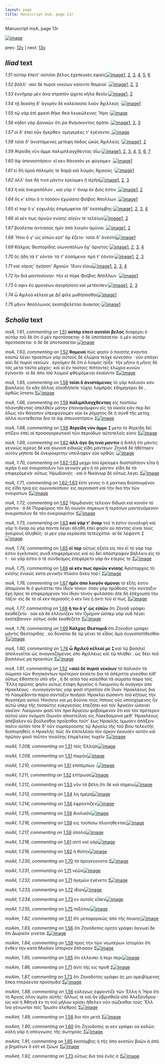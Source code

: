 ```yaml
---
layout: page
title: Manuscript msA, page 13r
---
```


Manuscript msA, page 13r

[![image](http://www.homermultitext.org/iipsrv?OBJ=IIP,1.0&FIF=/project/homer/pyramidal/deepzoom/hmt/vaimg/2017a/VA013RN_0014.tif&WID=100&CVT=JPEG)](http://www.homermultitext.org/ict2/?urn=urn:cite2:hmt:vaimg.2017a:VA013RN_0014)

prev:  [12v](../12v/) | next:  [13v](../13v/)

## *Iliad* text

*1.51* <a id="1.51"/> αὐτὰρ ἔπειτ' αὐτοῖσι βέλος ἐχεπευκὲς ἐφιεὶς[![image](http://www.homermultitext.org/iipsrv?OBJ=IIP,1.0&FIF=/project/homer/pyramidal/deepzoom/hmt/vaimg/2017a/VA013RN_0014.tif&RGN=0.186,0.2329,0.328,0.0278&WID=1000&CVT=JPEG)](http://www.homermultitext.org/ict2/?urn=urn:cite2:hmt:vaimg.2017a:VA013RN_0014@0.186,0.2329,0.328,0.0278)[1](#msAim_1.82), [2](#msA_1.61), [3](#msA_1.62), [4](#msAil_1.209), [5](#msAil_1.208), [6](#msAil_1.210)

*1.52* <a id="1.52"/> βάλλ'· αἰεὶ δὲ πυραὶ νεκύων καίοντο θαμειαί .[![image](http://www.homermultitext.org/iipsrv?OBJ=IIP,1.0&FIF=/project/homer/pyramidal/deepzoom/hmt/vaimg/2017a/VA013RN_0014.tif&RGN=0.184,0.2502,0.334,0.0323&WID=1000&CVT=JPEG)](http://www.homermultitext.org/ict2/?urn=urn:cite2:hmt:vaimg.2017a:VA013RN_0014@0.184,0.2502,0.334,0.0323)[1](#msAil_1.211), [2](#msA_1.63), [3](#msA_1.81)

*1.53* <a id="1.53"/> ἐννῆμαρ μὲν ἀνα στρατὸν ᾤχετο κῆλα θεοῖο·[![image](http://www.homermultitext.org/iipsrv?OBJ=IIP,1.0&FIF=/project/homer/pyramidal/deepzoom/hmt/vaimg/2017a/VA013RN_0014.tif&RGN=0.184,0.269,0.334,0.0323&WID=1000&CVT=JPEG)](http://www.homermultitext.org/ict2/?urn=urn:cite2:hmt:vaimg.2017a:VA013RN_0014@0.184,0.269,0.334,0.0323)[1](#msA_1.64), [2](#msAil_1.212)

*1.54* <a id="1.54"/> τῇ δεκάτῃ δ' ἀγορὴν δὲ καλέσσατο λαὸν Ἀχιλλεύς ·[![image](http://www.homermultitext.org/iipsrv?OBJ=IIP,1.0&FIF=/project/homer/pyramidal/deepzoom/hmt/vaimg/2017a/VA013RN_0014.tif&RGN=0.18,0.287,0.379,0.0323&WID=1000&CVT=JPEG)](http://www.homermultitext.org/ict2/?urn=urn:cite2:hmt:vaimg.2017a:VA013RN_0014@0.18,0.287,0.379,0.0323)[1](#msAil_1.213)

*1.55* <a id="1.55"/> τῷ γὰρ ἐπὶ φρεσὶ θῆκε θεὰ λευκώλενος Ἥρη ·[![image](http://www.homermultitext.org/iipsrv?OBJ=IIP,1.0&FIF=/project/homer/pyramidal/deepzoom/hmt/vaimg/2017a/VA013RN_0014.tif&RGN=0.178,0.3058,0.352,0.0301&WID=1000&CVT=JPEG)](http://www.homermultitext.org/ict2/?urn=urn:cite2:hmt:vaimg.2017a:VA013RN_0014@0.178,0.3058,0.352,0.0301)

*1.56* <a id="1.56"/> κήδετ γὰρ Δαναῶν ὅτι ῥα θνήισκοντας ὁρᾶτο .[![image](http://www.homermultitext.org/iipsrv?OBJ=IIP,1.0&FIF=/project/homer/pyramidal/deepzoom/hmt/vaimg/2017a/VA013RN_0014.tif&RGN=0.181,0.3238,0.352,0.0301&WID=1000&CVT=JPEG)](http://www.homermultitext.org/ict2/?urn=urn:cite2:hmt:vaimg.2017a:VA013RN_0014@0.181,0.3238,0.352,0.0301)[1](#msAint_1.88), [2](#msAim_1.83), [3](#msAil_1.214)

*1.57* <a id="1.57"/> οἱ δ' ἐπεὶ οὖν ἤγερθεν· ὁμηγερέες τ' ἐγένοντο ,[![image](http://www.homermultitext.org/iipsrv?OBJ=IIP,1.0&FIF=/project/homer/pyramidal/deepzoom/hmt/vaimg/2017a/VA013RN_0014.tif&RGN=0.18,0.3456,0.334,0.0301&WID=1000&CVT=JPEG)](http://www.homermultitext.org/ict2/?urn=urn:cite2:hmt:vaimg.2017a:VA013RN_0014@0.18,0.3456,0.334,0.0301)

*1.58* <a id="1.58"/> τοῖσι δ' ἀνιστάμενος μετέφη πόδας ὠκὺς Ἀχιλλεύς ·[![image](http://www.homermultitext.org/iipsrv?OBJ=IIP,1.0&FIF=/project/homer/pyramidal/deepzoom/hmt/vaimg/2017a/VA013RN_0014.tif&RGN=0.177,0.3651,0.386,0.0323&WID=1000&CVT=JPEG)](http://www.homermultitext.org/ict2/?urn=urn:cite2:hmt:vaimg.2017a:VA013RN_0014@0.177,0.3651,0.386,0.0323)[1](#msAint_1.89), [2](#msA_1.65)

*1.59* <a id="1.59"/> Ἀτρείδη νῦν ἄμμε 					παλιμπλαγχθέντας ὀΐω·[![image](http://www.homermultitext.org/iipsrv?OBJ=IIP,1.0&FIF=/project/homer/pyramidal/deepzoom/hmt/vaimg/2017a/VA013RN_0014.tif&RGN=0.18,0.3824,0.348,0.0316&WID=1000&CVT=JPEG)](http://www.homermultitext.org/ict2/?urn=urn:cite2:hmt:vaimg.2017a:VA013RN_0014@0.18,0.3824,0.348,0.0316)[1](#msA_1.68), [2](#msA_1.67), [3](#msAil_1.216), [4](#msA_1.66), [5](#msAil_1.215), [6](#msAil_1.217), [7](#msAim_1.84)

*1.60* <a id="1.60"/> ἂψ ἀπονοστήσειν· εἴ κεν θάνατόν γε φύγοιμεν .[![image](http://www.homermultitext.org/iipsrv?OBJ=IIP,1.0&FIF=/project/homer/pyramidal/deepzoom/hmt/vaimg/2017a/VA013RN_0014.tif&RGN=0.179,0.4012,0.362,0.0323&WID=1000&CVT=JPEG)](http://www.homermultitext.org/ict2/?urn=urn:cite2:hmt:vaimg.2017a:VA013RN_0014@0.179,0.4012,0.362,0.0323)[1](#msAint_1.90)

*1.61* <a id="1.61"/> εἰ δὴ ὁμοῦ πόλεμός τε δαμᾷ καὶ λοιμὸς Ἀχαιούς ·[![image](http://www.homermultitext.org/iipsrv?OBJ=IIP,1.0&FIF=/project/homer/pyramidal/deepzoom/hmt/vaimg/2017a/VA013RN_0014.tif&RGN=0.177,0.4207,0.362,0.0323&WID=1000&CVT=JPEG)](http://www.homermultitext.org/ict2/?urn=urn:cite2:hmt:vaimg.2017a:VA013RN_0014@0.177,0.4207,0.362,0.0323)[1](#msAil_1.218)

*1.62* <a id="1.62"/> ἀλλ' ἄγε δή τινα μάντιν ἐρείομεν ἢ ἱ̈ερῆα[![image](http://www.homermultitext.org/iipsrv?OBJ=IIP,1.0&FIF=/project/homer/pyramidal/deepzoom/hmt/vaimg/2017a/VA013RN_0014.tif&RGN=0.179,0.4388,0.344,0.0323&WID=1000&CVT=JPEG)](http://www.homermultitext.org/ict2/?urn=urn:cite2:hmt:vaimg.2017a:VA013RN_0014@0.179,0.4388,0.344,0.0323)[1](#msAil_1.219), [2](#msA_1.69), [3](#msA_1.72)

*1.63* <a id="1.63"/> ἢ καὶ ὀνειροπόλον , καὶ γάρ τ' ὄναρ ἐκ Διός ἐστιν ,[![image](http://www.homermultitext.org/iipsrv?OBJ=IIP,1.0&FIF=/project/homer/pyramidal/deepzoom/hmt/vaimg/2017a/VA013RN_0014.tif&RGN=0.181,0.4591,0.352,0.0323&WID=1000&CVT=JPEG)](http://www.homermultitext.org/ict2/?urn=urn:cite2:hmt:vaimg.2017a:VA013RN_0014@0.181,0.4591,0.352,0.0323)[1](#msAil_1.220), [2](#msA_1.73)

*1.64* <a id="1.64"/> ὅς κ' εἴποι ὅ τι τόσσον ἐχώσατο Φοῖβος Ἀπολλων .[![image](http://www.homermultitext.org/iipsrv?OBJ=IIP,1.0&FIF=/project/homer/pyramidal/deepzoom/hmt/vaimg/2017a/VA013RN_0014.tif&RGN=0.18,0.4793,0.359,0.0308&WID=1000&CVT=JPEG)](http://www.homermultitext.org/ict2/?urn=urn:cite2:hmt:vaimg.2017a:VA013RN_0014@0.18,0.4793,0.359,0.0308)[1](#msAil_1.221)

*1.65* <a id="1.65"/> εἴ ταρ ὅ γ' εὐχωλῆς ἐπιμέμφεται ἢδ' ἑκατόμβης·[![image](http://www.homermultitext.org/iipsrv?OBJ=IIP,1.0&FIF=/project/homer/pyramidal/deepzoom/hmt/vaimg/2017a/VA013RN_0014.tif&RGN=0.179,0.4989,0.383,0.0308&WID=1000&CVT=JPEG)](http://www.homermultitext.org/ict2/?urn=urn:cite2:hmt:vaimg.2017a:VA013RN_0014@0.179,0.4989,0.383,0.0308)[1](#msA_1.74), [2](#msAint_1.91), [3](#msAim_1.85), [4](#msAil_1.222)

*1.66* <a id="1.66"/> αἴ κέν πως ἀρνῶν κνίσης αἰγῶν τε τελείων[![image](http://www.homermultitext.org/iipsrv?OBJ=IIP,1.0&FIF=/project/homer/pyramidal/deepzoom/hmt/vaimg/2017a/VA013RN_0014.tif&RGN=0.178,0.5184,0.356,0.0308&WID=1000&CVT=JPEG)](http://www.homermultitext.org/ict2/?urn=urn:cite2:hmt:vaimg.2017a:VA013RN_0014@0.178,0.5184,0.356,0.0308)[1](#msAil_1.223), [2](#msA_1.75)

*1.67* <a id="1.67"/> βούλεται ἀντιάσας ἡμῖν ἀπὸ λοιγὸν ἀμῦναι .[![image](http://www.homermultitext.org/iipsrv?OBJ=IIP,1.0&FIF=/project/homer/pyramidal/deepzoom/hmt/vaimg/2017a/VA013RN_0014.tif&RGN=0.178,0.5372,0.343,0.0308&WID=1000&CVT=JPEG)](http://www.homermultitext.org/ict2/?urn=urn:cite2:hmt:vaimg.2017a:VA013RN_0014@0.178,0.5372,0.343,0.0308)[1](#msAil_1.224), [2](#msA_1.76)

*1.68* <a id="1.68"/> Ἤτοι ὅ γ' ὡς εἰπὼν κατ' ἄρ ἕζετο· τοῖσι δ' ἀνέστη[![image](http://www.homermultitext.org/iipsrv?OBJ=IIP,1.0&FIF=/project/homer/pyramidal/deepzoom/hmt/vaimg/2017a/VA013RN_0014.tif&RGN=0.174,0.5545,0.349,0.0308&WID=1000&CVT=JPEG)](http://www.homermultitext.org/ict2/?urn=urn:cite2:hmt:vaimg.2017a:VA013RN_0014@0.174,0.5545,0.349,0.0308)[1](#msA_1.77)

*1.69* <a id="1.69"/> Κάλχας Θεστορίδης 					οἰωνοπόλων ὄχ' ἄριστος·[![image](http://www.homermultitext.org/iipsrv?OBJ=IIP,1.0&FIF=/project/homer/pyramidal/deepzoom/hmt/vaimg/2017a/VA013RN_0014.tif&RGN=0.174,0.571,0.349,0.0308&WID=1000&CVT=JPEG)](http://www.homermultitext.org/ict2/?urn=urn:cite2:hmt:vaimg.2017a:VA013RN_0014@0.174,0.571,0.349,0.0308)[1](#msAil_1.227), [2](#msAil_1.225), [3](#msAil_1.226), [4](#msA_1.78)

*1.70* <a id="1.70"/> ὃς ᾔδη τά τ' εόντα· τά τ' ἐσσόμενα· πρό τ' ἐόντα·[![image](http://www.homermultitext.org/iipsrv?OBJ=IIP,1.0&FIF=/project/homer/pyramidal/deepzoom/hmt/vaimg/2017a/VA013RN_0014.tif&RGN=0.175,0.5928,0.38,0.0308&WID=1000&CVT=JPEG)](http://www.homermultitext.org/ict2/?urn=urn:cite2:hmt:vaimg.2017a:VA013RN_0014@0.175,0.5928,0.38,0.0308)[1](#msAil_1.230), [2](#msAil_1.229), [3](#msAil_1.228)

*1.71* <a id="1.71"/> καὶ νήεσς' ἡγήσατ' Ἀχαιῶν 					 Ἴ̈λιον εἴσω[![image](http://www.homermultitext.org/iipsrv?OBJ=IIP,1.0&FIF=/project/homer/pyramidal/deepzoom/hmt/vaimg/2017a/VA013RN_0014.tif&RGN=0.175,0.6108,0.309,0.0308&WID=1000&CVT=JPEG)](http://www.homermultitext.org/ict2/?urn=urn:cite2:hmt:vaimg.2017a:VA013RN_0014@0.175,0.6108,0.309,0.0308)[1](#msAim_1.86), [2](#msA_1.79), [3](#msAil_1.231), [4](#msAil_1.232)

*1.72* <a id="1.72"/> ἣν διὰ μαντοσύνην· τήν οἱ πόρε Φοῖβος Ἀπόλλων ·[![image](http://www.homermultitext.org/iipsrv?OBJ=IIP,1.0&FIF=/project/homer/pyramidal/deepzoom/hmt/vaimg/2017a/VA013RN_0014.tif&RGN=0.174,0.6289,0.381,0.0323&WID=1000&CVT=JPEG)](http://www.homermultitext.org/ict2/?urn=urn:cite2:hmt:vaimg.2017a:VA013RN_0014@0.174,0.6289,0.381,0.0323)[1](#msAil_1.233)

*1.73* <a id="1.73"/> ὅ σφιν ἔϋ φρονέων ἀγορήσατο καὶ μετέειπεν·[![image](http://www.homermultitext.org/iipsrv?OBJ=IIP,1.0&FIF=/project/homer/pyramidal/deepzoom/hmt/vaimg/2017a/VA013RN_0014.tif&RGN=0.173,0.6506,0.367,0.0323&WID=1000&CVT=JPEG)](http://www.homermultitext.org/ict2/?urn=urn:cite2:hmt:vaimg.2017a:VA013RN_0014@0.173,0.6506,0.367,0.0323)[1](#msAil_1.234), [2](#msAim_1.87), [3](#msAint_1.92)

*1.74* <a id="1.74"/> ὦ Ἀχιλεῦ κέλεαί με 						 Διῒ φίλε μυθήσασθαι[![image](http://www.homermultitext.org/iipsrv?OBJ=IIP,1.0&FIF=/project/homer/pyramidal/deepzoom/hmt/vaimg/2017a/VA013RN_0014.tif&RGN=0.171,0.6672,0.346,0.0338&WID=1000&CVT=JPEG)](http://www.homermultitext.org/ict2/?urn=urn:cite2:hmt:vaimg.2017a:VA013RN_0014@0.171,0.6672,0.346,0.0338)[1](#msA_1.80)

*1.75* <a id="1.75"/> μῆνιν Ἀπόλλωνος 					ἑκατηβελέταο ἄνακτος·[![image](http://www.homermultitext.org/iipsrv?OBJ=IIP,1.0&FIF=/project/homer/pyramidal/deepzoom/hmt/vaimg/2017a/VA013RN_0014.tif&RGN=0.167,0.689,0.361,0.0301&WID=1000&CVT=JPEG)](http://www.homermultitext.org/ict2/?urn=urn:cite2:hmt:vaimg.2017a:VA013RN_0014@0.167,0.689,0.361,0.0301)[1](#msAil_1.235)

## *Scholia* text

*msA, 1.61, commenting on* [1.51](#1.51)  <a id="msA_1.61"/> **αὐτὰρ ἐπειτ αυτοῖσι βελος** διαφέρει ὁ αὐτὰρ τοῦ δὲ ὅτι ὁ μὲν προτάσσεται· ὁ δὲ ὑποτάσσεται· ὁ μὲν αὐτὰρ προτάσσεται· ὁ δὲ δὲ ὑποτασσεται·[![image](http://www.homermultitext.org/iipsrv?OBJ=IIP,1.0&FIF=/project/homer/pyramidal/deepzoom/hmt/vaimg/2017a/VA013RN_0014.tif&RGN=0.16838615,0.12475795,0.51289609,0.01742739&WID=1000&CVT=JPEG)](http://www.homermultitext.org/ict2/?urn=urn:cite2:hmt:vaimg.2017a:VA013RN_0014@0.16838615,0.12475795,0.51289609,0.01742739)

*msA, 1.63, commenting on* [1.52](#1.52)  <a id="msA_1.63"/> **θαμειαί** πῶς φησίν ὁ ποιητὴς ἐναντία ἑαυτῶ λέγει προεἰπὼν γὰρ αὐτοὺς δὲ ἑλώρια τεῦχε κύνεσσιν · νῦν επάγει αἰεὶ δὲ πυραὶ νεκύων . ἐροῦμεν δὲ ὅτι ὁ λοιμὸς ηῦξε· τὴν μῆνιν ἡ μῆνις δὲ τὰς μετα ταῦτα μάχας· καὶ οἱ ἐν ταύταις πίπτοντες ἑλώρια κυνῶν ἐγίνοντο· οἱ δὲ ἀπο τοῦ λοιμοῦ φθειρόμενοι ἐκαίοντο ⁑[![image](http://www.homermultitext.org/iipsrv?OBJ=IIP,1.0&FIF=/project/homer/pyramidal/deepzoom/hmt/vaimg/2017a/VA013RN_0014.tif&RGN=0.16838615,0.14080221,0.60574797,0.03430152&WID=1000&CVT=JPEG)](http://www.homermultitext.org/ict2/?urn=urn:cite2:hmt:vaimg.2017a:VA013RN_0014@0.16838615,0.14080221,0.60574797,0.03430152)

*msA, 1.65, commenting on* [1.58](#1.58)  <a id="msA_1.65"/> **τοῖσι δ ἀνιστάμενος** τὸ γὰρ παλαιὸν κὰν βασιλεὺς ἢν κἂν ἄλλης οἵασδήποτε τύχης λαμπρᾶς ἐδημηγόρει δὲ , ὀρθῶς ἵστατο ⁑[![image](http://www.homermultitext.org/iipsrv?OBJ=IIP,1.0&FIF=/project/homer/pyramidal/deepzoom/hmt/vaimg/2017a/VA013RN_0014.tif&RGN=0.16912307,0.17538036,0.60574797,0.02157676&WID=1000&CVT=JPEG)](http://www.homermultitext.org/ict2/?urn=urn:cite2:hmt:vaimg.2017a:VA013RN_0014@0.16912307,0.17538036,0.60574797,0.02157676)

*msA, 1.66, commenting on* [1.59](#1.59)  <a id="msA_1.66"/> **παλιμπλαγχθεντας** εἰς τοὐπίσω πλανηθέντας ἀπελθεῖν μάτην ἐπανακάμψειν εἰς τὰ οἰκεῖα εάν περ δεῖ ὅλως τὸν θάνατον ὑπεκφύγοιμεν οὐκ ἐκ ῥήματος δὲ ἡ σύνθ τῆς μετοχ ἀλλα συντεθειται δια τὸ ὰψ ἀπονοστήσειν ⁑[![image](http://www.homermultitext.org/iipsrv?OBJ=IIP,1.0&FIF=/project/homer/pyramidal/deepzoom/hmt/vaimg/2017a/VA013RN_0014.tif&RGN=0.16912307,0.18506224,0.61016949,0.02406639&WID=1000&CVT=JPEG)](http://www.homermultitext.org/ict2/?urn=urn:cite2:hmt:vaimg.2017a:VA013RN_0014@0.16912307,0.18506224,0.61016949,0.02406639)

*msA, 1.68, commenting on* [1.59](#1.59)  <a id="msA_1.68"/> **Ἀτρείδη νὺν ἄμμε ⁑** μετα τὸ Ἀτρείδη δεῖ στίζειν ἐπεὶ αἱ προσαγορευτικαὶ τῶν περιόδων αὐτοτελεῖς εἰσιν ⁑[![image](http://www.homermultitext.org/iipsrv?OBJ=IIP,1.0&FIF=/project/homer/pyramidal/deepzoom/hmt/vaimg/2017a/VA013RN_0014.tif&RGN=0.56963891,0.38284924,0.21665438,0.03430152&WID=1000&CVT=JPEG)](http://www.homermultitext.org/ict2/?urn=urn:cite2:hmt:vaimg.2017a:VA013RN_0014@0.56963891,0.38284924,0.21665438,0.03430152)

*msA, 1.69, commenting on* [1.62](#1.62)  <a id="msA_1.69"/> **ἀλλ άγε δη τινα μαντιν** ἡ διπλῆ ὅτι μάντις γενικῶς ἱερεὺς δὲ καὶ οἱωνοπ εἰδικῶς εἴδη μάντεων· Ζηνοδ δὲ ἡθέτηκεν αὐτὸν μήποτε δὲ ὀνειροκριτην ὑπείληφεν οὐκ ορθῶς .[![image](http://www.homermultitext.org/iipsrv?OBJ=IIP,1.0&FIF=/project/homer/pyramidal/deepzoom/hmt/vaimg/2017a/VA013RN_0014.tif&RGN=0.56963891,0.40719225,0.21665438,0.04564315&WID=1000&CVT=JPEG)](http://www.homermultitext.org/ict2/?urn=urn:cite2:hmt:vaimg.2017a:VA013RN_0014@0.56963891,0.40719225,0.21665438,0.04564315)

*msA, 1.70, commenting on* [1.62-1.63](#1.62-1.63)  <a id="msA_1.70"/> μεχρι τοῦ ἐρείομεν διασταλτεον εἶτα ἢ ἱερῆα ἢ καὶ ὀνειροπολον ἵνα γενικὸν μὲν ἢ τὸ μάντιν· εἴδη δὲ τὰ επιφερόμενα· οὕτως Ἡρωδιανός · καὶ ὁ Νικάνωρ δὲ οὕτως λέγει ⁑[![image](http://www.homermultitext.org/iipsrv?OBJ=IIP,1.0&FIF=/project/homer/pyramidal/deepzoom/hmt/vaimg/2017a/VA013RN_0014.tif&RGN=0.56963891,0.44398340,0.21665438,0.04536653&WID=1000&CVT=JPEG)](http://www.homermultitext.org/ict2/?urn=urn:cite2:hmt:vaimg.2017a:VA013RN_0014@0.56963891,0.44398340,0.21665438,0.04536653)

*msA, 1.71, commenting on* [1.62-1.63](#1.62-1.63)  <a id="msA_1.71"/> ἔστι γενος τι ἡ μαντικη διαιπουμένον εἰς εἴδη τρία εἰς οιωνοσκοπιαν· εις αεροσκοπ καὶ τὴν δια τὴν τῶν ονειρατων ⁑[![image](http://www.homermultitext.org/iipsrv?OBJ=IIP,1.0&FIF=/project/homer/pyramidal/deepzoom/hmt/vaimg/2017a/VA013RN_0014.tif&RGN=0.56963891,0.48520055,0.21665438,0.02738589&WID=1000&CVT=JPEG)](http://www.homermultitext.org/ict2/?urn=urn:cite2:hmt:vaimg.2017a:VA013RN_0014@0.56963891,0.48520055,0.21665438,0.02738589)

*msA, 1.72, commenting on* [1.62](#1.62)  <a id="msA_1.72"/> Ἡρῳδιανὸς τελειαν δίδωσι καὶ κοινὸν τὸ μαντιν · ὁ δὲ Πορφύριος τὸν δὴ οιωνὸν σημειων ἠ τεράτων μαντευόμενον· ὀνειροπολον δὲ τὸν ὀνειροκριτην ⁑[![image](http://www.homermultitext.org/iipsrv?OBJ=IIP,1.0&FIF=/project/homer/pyramidal/deepzoom/hmt/vaimg/2017a/VA013RN_0014.tif&RGN=0.56963891,0.50677732,0.21665438,0.04177040&WID=1000&CVT=JPEG)](http://www.homermultitext.org/ict2/?urn=urn:cite2:hmt:vaimg.2017a:VA013RN_0014@0.56963891,0.50677732,0.21665438,0.04177040)

*msA, 1.73, commenting on* [1.63](#1.63)  <a id="msA_1.73"/> **καὶ γάρ τ' ὄναρ** τοῦ τι ἐστιν συναλιφὴ καὶ γὰρ τι ὄναρ οὐ γὰρ παντα λέγει ἀληθῆ ἐπεὶ φησὶν οὐ πάντας εἰναι τοὺς ὀνείρους ἀληθεῖς· οἱ μεν γὰρ κεράεσσι τετεύχαται· αἱ δὲ λέφαντι ⁑[![image](http://www.homermultitext.org/iipsrv?OBJ=IIP,1.0&FIF=/project/homer/pyramidal/deepzoom/hmt/vaimg/2017a/VA013RN_0014.tif&RGN=0.55969049,0.53499308,0.22660280,0.05781466&WID=1000&CVT=JPEG)](http://www.homermultitext.org/ict2/?urn=urn:cite2:hmt:vaimg.2017a:VA013RN_0014@0.55969049,0.53499308,0.22660280,0.05781466)

*msA, 1.74, commenting on* [1.65](#1.65)  <a id="msA_1.74"/> **εἴ ταρ** οὕτως ὀξεῖα εἰς τὸν εἶ τὸ γὰρ ταρ ἐστιν ἐγκλιτικὸς συνδ επιφερόμενος καὶ οὐ δεῖ ἀπόστροφον βάλλειν εἰς τὸ τ · οὐ γάρ ἐστιν ὁ τὲ σύνδεσμος ἐπεφέρετο γὰρ ἂν ἐτερος τε ⁑[![image](http://www.homermultitext.org/iipsrv?OBJ=IIP,1.0&FIF=/project/homer/pyramidal/deepzoom/hmt/vaimg/2017a/VA013RN_0014.tif&RGN=0.55969049,0.57814661,0.21112749,0.05034578&WID=1000&CVT=JPEG)](http://www.homermultitext.org/ict2/?urn=urn:cite2:hmt:vaimg.2017a:VA013RN_0014@0.55969049,0.57814661,0.21112749,0.05034578)

*msA, 1.75, commenting on* [1.66](#1.66)  <a id="msA_1.75"/> **αἱ κέν πως ἀρνῶν κνίσης** Ἀρίσταρχος τὸ κνίσης ἑνικῶς κατα γενικὴν πτῶσιν ἄνευ τοῦ ϊ ⁑[![image](http://www.homermultitext.org/iipsrv?OBJ=IIP,1.0&FIF=/project/homer/pyramidal/deepzoom/hmt/vaimg/2017a/VA013RN_0014.tif&RGN=0.55969049,0.61493776,0.21112749,0.03762102&WID=1000&CVT=JPEG)](http://www.homermultitext.org/ict2/?urn=urn:cite2:hmt:vaimg.2017a:VA013RN_0014@0.55969049,0.61493776,0.21112749,0.03762102)

*msA, 1.76, commenting on* [1.67](#1.67)  <a id="msA_1.76"/> **ἡμῖν ἀπο λοιγὸν ἀμύναι** τὸ ἑξῆς ἐστιν ἀπαμῦναι δι ὃ φυλάττει τὸν ἴδιον τόνον· ὄταν γὰρ πρόθεσις τὴν σύνταξιν ἔχη προς τὸ επιφερόμενον τὸν ἴδιον τόνον φυλάσσει άτε δὴ ἐπέχουσα τὴν τάξιν· εἰς δε τὸ αἴ κεν περισσὸς ὁ κεν ἵνα ᾖ ἀντι τοῦ εἴ πως ⁑[![image](http://www.homermultitext.org/iipsrv?OBJ=IIP,1.0&FIF=/project/homer/pyramidal/deepzoom/hmt/vaimg/2017a/VA013RN_0014.tif&RGN=0.55969049,0.63955740,0.21112749,0.07026279&WID=1000&CVT=JPEG)](http://www.homermultitext.org/ict2/?urn=urn:cite2:hmt:vaimg.2017a:VA013RN_0014@0.55969049,0.63955740,0.21112749,0.07026279)

*msA, 1.77, commenting on* [1.68](#1.68)  <a id="msA_1.77"/> **ἤ τοι ὅ γ' ὡς εἰπῶν** ὅτι Ζηνοδ γράφει ἐκαθέζετο · οὐκ εᾶ δὲ ἑλληνίζειν τὸν Όμηρον ὥσπερ γὰρ ουδ λέγει ἐκατεβαινεν· οὕτως οὐδε ἐκαθέζετο ⁑[![image](http://www.homermultitext.org/iipsrv?OBJ=IIP,1.0&FIF=/project/homer/pyramidal/deepzoom/hmt/vaimg/2017a/VA013RN_0014.tif&RGN=0.55969049,0.70760719,0.21112749,0.03540802&WID=1000&CVT=JPEG)](http://www.homermultitext.org/ict2/?urn=urn:cite2:hmt:vaimg.2017a:VA013RN_0014@0.55969049,0.70760719,0.21112749,0.03540802)

*msA, 1.78, commenting on* [1.69](#1.69)  <a id="msA_1.78"/> **Κάλχας Θεστοριδ** ὅτι Ζηνοδοτ γράφει μάντις Θεστορίδης . οὐ δύναται δὲ τῷ γένει τὸ εἶδος ἅμα συγκατατίθεσθαι ⁑[![image](http://www.homermultitext.org/iipsrv?OBJ=IIP,1.0&FIF=/project/homer/pyramidal/deepzoom/hmt/vaimg/2017a/VA013RN_0014.tif&RGN=0.17722918,0.72392808,0.46352248,0.02655602&WID=1000&CVT=JPEG)](http://www.homermultitext.org/ict2/?urn=urn:cite2:hmt:vaimg.2017a:VA013RN_0014@0.17722918,0.72392808,0.46352248,0.02655602)

*msA, 1.80, commenting on* [1.74](#1.74)  <a id="msA_1.80"/> **ὦ Ἀχιλεῦ κέλεαί με ⁑** καὶ τῷ βασιλεῖ ἀπολογεῖται ὡς ἀναγκαζόμενος ὑπο Ἀχιλλέως καὶ τῷ πλήθει . ὡς δέει τοῦ βασιλέως μη προειπών ⁑[![image](http://www.homermultitext.org/iipsrv?OBJ=IIP,1.0&FIF=/project/homer/pyramidal/deepzoom/hmt/vaimg/2017a/VA013RN_0014.tif&RGN=0.17243920,0.75048409,0.58806190,0.02821577&WID=1000&CVT=JPEG)](http://www.homermultitext.org/ict2/?urn=urn:cite2:hmt:vaimg.2017a:VA013RN_0014@0.17243920,0.75048409,0.58806190,0.02821577)

*msA, 1.81, commenting on* [1.52](#1.52)  <a id="msA_1.81"/> **+αἰεὶ δὲ πυραὶ νεκύων** τὸ παλαιὸν τὰ σώματα τῶν θνησκόντων πρότερον ἐκαίετο δια τὸ ἀπέριττα γίνεσθαι εἰθ' οὕτως ἐθάπτετο ὑπὸ γῆν , ἡ δὲ αἰτία τοῦ καίεσθαι τὰ σώματα παρα τοῖς Ἕλλη πρῶτος φησὶν ουτως ἐτάφη Ἀργεῖος ὁ Λικυμνίου δι ανάγκην ὑπο Ηρακλέους · συναγαγόντος γὰρ φασὶ στρατίαν ἐπι Ϊλιον Ἡρακλέους δια τὸ Λαομέδοντα παρα σύνταξιν ποιῆασι Ἡρακλει σώσαντι τοῦ κήτους τὴν θυγατέρα αὐτοῦ Ἡσιόνην καὶ μη δοῦναι τοὺς ἵππους οὕς ὑποσχόμενος ἦν αὐτῶ ὑπερ τῆς τοσαύτης εὐεργεσίας ἐπεζήτει καὶ τὸν Ἀργεῖον ὡσανεὶ οἰκεῖον· Λικύμνιον φασὶ τὸν πρα Ἀργείου φοβούμενον ὅτι καὶ τὸν πρότερον αὐτοῦ υἱον ὀνόματι Οιωνὸν αποστείλας εἰς Λακεδαίμονα μεθ' Ἡρακλέους ἀπέβαλεν οὐ βούλεσθαι προΐεσθαι τοῦτ' ἕως Ηρακλῆς όμωσεν ἀπάξειν παλιν αὐτόν τότε δ' οὖν συμπερούσης τῷ Ἀργείω τῆς τοῦ βίου τελευτῆς διαπορηθεὶς ὁ Ηρακλῆς πῶς ἄν ἐπιτελέσοι τὸν όρκον έκαυσεν αὐτὸν καὶ πρῶτον φασὶ τοῦτον τοιαὔτης ἐπιμελείας τυχεῖν ⁑[![image](http://www.homermultitext.org/iipsrv?OBJ=IIP,1.0&FIF=/project/homer/pyramidal/deepzoom/hmt/vaimg/2017a/VA013RN_0014.tif&RGN=0.19417833,0.77538036,0.51105380,0.09156293&WID=1000&CVT=JPEG)](http://www.homermultitext.org/ict2/?urn=urn:cite2:hmt:vaimg.2017a:VA013RN_0014@0.19417833,0.77538036,0.51105380,0.09156293)

*msAil, 1.208, commenting on* [1.51](#1.51)  <a id="msAil_1.208"/> τοῖς Ἑλλησι[![image](http://www.homermultitext.org/iipsrv?OBJ=IIP,1.0&FIF=/project/homer/pyramidal/deepzoom/hmt/vaimg/2017a/VA013RN_0014.tif&RGN=0.29513633,0.22793914,0.04237288,0.01217151&WID=1000&CVT=JPEG)](http://www.homermultitext.org/ict2/?urn=urn:cite2:hmt:vaimg.2017a:VA013RN_0014@0.29513633,0.22793914,0.04237288,0.01217151)

*msAil, 1.209, commenting on* [1.51](#1.51)  <a id="msAil_1.209"/> πικρόν[![image](http://www.homermultitext.org/iipsrv?OBJ=IIP,1.0&FIF=/project/homer/pyramidal/deepzoom/hmt/vaimg/2017a/VA013RN_0014.tif&RGN=0.40677966,0.23347165,0.03316139,0.01023513&WID=1000&CVT=JPEG)](http://www.homermultitext.org/ict2/?urn=urn:cite2:hmt:vaimg.2017a:VA013RN_0014@0.40677966,0.23347165,0.03316139,0.01023513)

*msAil, 1.210, commenting on* [1.51](#1.51)  <a id="msAil_1.210"/> επιπέμπων :[![image](http://www.homermultitext.org/iipsrv?OBJ=IIP,1.0&FIF=/project/homer/pyramidal/deepzoom/hmt/vaimg/2017a/VA013RN_0014.tif&RGN=0.47015475,0.22600277,0.03905674,0.01410788&WID=1000&CVT=JPEG)](http://www.homermultitext.org/ict2/?urn=urn:cite2:hmt:vaimg.2017a:VA013RN_0014@0.47015475,0.22600277,0.03905674,0.01410788)

*msAil, 1.211, commenting on* [1.52](#1.52)  <a id="msAil_1.211"/> ἐτίτρωσε[![image](http://www.homermultitext.org/iipsrv?OBJ=IIP,1.0&FIF=/project/homer/pyramidal/deepzoom/hmt/vaimg/2017a/VA013RN_0014.tif&RGN=0.19823139,0.24896266,0.04568902,0.00995851&WID=1000&CVT=JPEG)](http://www.homermultitext.org/ict2/?urn=urn:cite2:hmt:vaimg.2017a:VA013RN_0014@0.19823139,0.24896266,0.04568902,0.00995851)

*msAil, 1.212, commenting on* [1.53](#1.53)  <a id="msAil_1.212"/> νῦν τὰ βέλη ὅτι δὲ καὶ σημειω[![image](http://www.homermultitext.org/iipsrv?OBJ=IIP,1.0&FIF=/project/homer/pyramidal/deepzoom/hmt/vaimg/2017a/VA013RN_0014.tif&RGN=0.43294031,0.27247580,0.08879882,0.00995851&WID=1000&CVT=JPEG)](http://www.homermultitext.org/ict2/?urn=urn:cite2:hmt:vaimg.2017a:VA013RN_0014@0.43294031,0.27247580,0.08879882,0.00995851)

*msAil, 1.213, commenting on* [1.54](#1.54)  <a id="msAil_1.213"/> λη ημέρᾳ[![image](http://www.homermultitext.org/iipsrv?OBJ=IIP,1.0&FIF=/project/homer/pyramidal/deepzoom/hmt/vaimg/2017a/VA013RN_0014.tif&RGN=0.27081798,0.28879668,0.04421518,0.00912863&WID=1000&CVT=JPEG)](http://www.homermultitext.org/ict2/?urn=urn:cite2:hmt:vaimg.2017a:VA013RN_0014@0.27081798,0.28879668,0.04421518,0.00912863)

*msAil, 1.214, commenting on* [1.56](#1.56)  <a id="msAil_1.214"/> ἐφροντιζεν[![image](http://www.homermultitext.org/iipsrv?OBJ=IIP,1.0&FIF=/project/homer/pyramidal/deepzoom/hmt/vaimg/2017a/VA013RN_0014.tif&RGN=0.20044215,0.32365145,0.04716286,0.00995851&WID=1000&CVT=JPEG)](http://www.homermultitext.org/ict2/?urn=urn:cite2:hmt:vaimg.2017a:VA013RN_0014@0.20044215,0.32365145,0.04716286,0.00995851)

*msAil, 1.215, commenting on* [1.59](#1.59)  <a id="msAil_1.215"/> Αιολικόν[![image](http://www.homermultitext.org/iipsrv?OBJ=IIP,1.0&FIF=/project/homer/pyramidal/deepzoom/hmt/vaimg/2017a/VA013RN_0014.tif&RGN=0.30803242,0.38506224,0.02873987,0.00885201&WID=1000&CVT=JPEG)](http://www.homermultitext.org/ict2/?urn=urn:cite2:hmt:vaimg.2017a:VA013RN_0014@0.30803242,0.38506224,0.02873987,0.00885201)

*msAil, 1.216, commenting on* [1.59](#1.59)  <a id="msAil_1.216"/> εις τοὐπίσω πλανηθεντας[![image](http://www.homermultitext.org/iipsrv?OBJ=IIP,1.0&FIF=/project/homer/pyramidal/deepzoom/hmt/vaimg/2017a/VA013RN_0014.tif&RGN=0.36772292,0.38838174,0.08400884,0.00857538&WID=1000&CVT=JPEG)](http://www.homermultitext.org/ict2/?urn=urn:cite2:hmt:vaimg.2017a:VA013RN_0014@0.36772292,0.38838174,0.08400884,0.00857538)

*msAil, 1.217, commenting on* [1.59](#1.59)  <a id="msAil_1.217"/> ὑπολα[![image](http://www.homermultitext.org/iipsrv?OBJ=IIP,1.0&FIF=/project/homer/pyramidal/deepzoom/hmt/vaimg/2017a/VA013RN_0014.tif&RGN=0.48599853,0.38838174,0.02910833,0.00912863&WID=1000&CVT=JPEG)](http://www.homermultitext.org/ict2/?urn=urn:cite2:hmt:vaimg.2017a:VA013RN_0014@0.48599853,0.38838174,0.02910833,0.00912863)

*msAil, 1.218, commenting on* [1.61](#1.61)  <a id="msAil_1.218"/> αντὶ καὶ γάρ[![image](http://www.homermultitext.org/iipsrv?OBJ=IIP,1.0&FIF=/project/homer/pyramidal/deepzoom/hmt/vaimg/2017a/VA013RN_0014.tif&RGN=0.20486367,0.41936376,0.04605748,0.01106501&WID=1000&CVT=JPEG)](http://www.homermultitext.org/ict2/?urn=urn:cite2:hmt:vaimg.2017a:VA013RN_0014@0.20486367,0.41936376,0.04605748,0.01106501)

*msAil, 1.219, commenting on* [1.62](#1.62)  <a id="msAil_1.219"/> ἠ θύτην[![image](http://www.homermultitext.org/iipsrv?OBJ=IIP,1.0&FIF=/project/homer/pyramidal/deepzoom/hmt/vaimg/2017a/VA013RN_0014.tif&RGN=0.47936625,0.44647303,0.03205601,0.00802213&WID=1000&CVT=JPEG)](http://www.homermultitext.org/ict2/?urn=urn:cite2:hmt:vaimg.2017a:VA013RN_0014@0.47936625,0.44647303,0.03205601,0.00802213)

*msAil, 1.230, commenting on* [1.70](#1.70)  <a id="msAil_1.230"/> τὰ προγεγονοτα ⁑[![image](http://www.homermultitext.org/iipsrv?OBJ=IIP,1.0&FIF=/project/homer/pyramidal/deepzoom/hmt/vaimg/2017a/VA013RN_0014.tif&RGN=0.49078850,0.59391425,0.06669123,0.01106501&WID=1000&CVT=JPEG)](http://www.homermultitext.org/ict2/?urn=urn:cite2:hmt:vaimg.2017a:VA013RN_0014@0.49078850,0.59391425,0.06669123,0.01106501)

*msAil, 1.231, commenting on* [1.71](#1.71)  <a id="msAil_1.231"/> νεῶν[![image](http://www.homermultitext.org/iipsrv?OBJ=IIP,1.0&FIF=/project/homer/pyramidal/deepzoom/hmt/vaimg/2017a/VA013RN_0014.tif&RGN=0.23581430,0.61023513,0.01952837,0.00774550&WID=1000&CVT=JPEG)](http://www.homermultitext.org/ict2/?urn=urn:cite2:hmt:vaimg.2017a:VA013RN_0014@0.23581430,0.61023513,0.01952837,0.00774550)

*msAil, 1.232, commenting on* [1.71](#1.71)  <a id="msAil_1.232"/> ἡγεμῶν ἐγένετο ⁑[![image](http://www.homermultitext.org/iipsrv?OBJ=IIP,1.0&FIF=/project/homer/pyramidal/deepzoom/hmt/vaimg/2017a/VA013RN_0014.tif&RGN=0.28997789,0.61272476,0.06816507,0.00912863&WID=1000&CVT=JPEG)](http://www.homermultitext.org/ict2/?urn=urn:cite2:hmt:vaimg.2017a:VA013RN_0014@0.28997789,0.61272476,0.06816507,0.00912863)

*msAil, 1.233, commenting on* [1.72](#1.72)  <a id="msAil_1.233"/> ἰδίαν[![image](http://www.homermultitext.org/iipsrv?OBJ=IIP,1.0&FIF=/project/homer/pyramidal/deepzoom/hmt/vaimg/2017a/VA013RN_0014.tif&RGN=0.18570376,0.62821577,0.02431835,0.00774550&WID=1000&CVT=JPEG)](http://www.homermultitext.org/ict2/?urn=urn:cite2:hmt:vaimg.2017a:VA013RN_0014@0.18570376,0.62821577,0.02431835,0.00774550)

*msAil, 1.234, commenting on* [1.73](#1.73)  <a id="msAil_1.234"/> εν αυτοῖς εἶπεν[![image](http://www.homermultitext.org/iipsrv?OBJ=IIP,1.0&FIF=/project/homer/pyramidal/deepzoom/hmt/vaimg/2017a/VA013RN_0014.tif&RGN=0.44767870,0.65421853,0.06779661,0.00995851&WID=1000&CVT=JPEG)](http://www.homermultitext.org/ict2/?urn=urn:cite2:hmt:vaimg.2017a:VA013RN_0014@0.44767870,0.65421853,0.06779661,0.00995851)

*msAil, 1.235, commenting on* [1.75](#1.75)  <a id="msAil_1.235"/> τοξότου[![image](http://www.homermultitext.org/iipsrv?OBJ=IIP,1.0&FIF=/project/homer/pyramidal/deepzoom/hmt/vaimg/2017a/VA013RN_0014.tif&RGN=0.35482682,0.69211618,0.02689757,0.00912863&WID=1000&CVT=JPEG)](http://www.homermultitext.org/ict2/?urn=urn:cite2:hmt:vaimg.2017a:VA013RN_0014@0.35482682,0.69211618,0.02689757,0.00912863)

*msAim, 1.82, commenting on* [1.51](#1.51)  <a id="msAim_1.82"/> ὅτι μεταφορικῶς ἀπὸ τῆς πευκης[![image](http://www.homermultitext.org/iipsrv?OBJ=IIP,1.0&FIF=/project/homer/pyramidal/deepzoom/hmt/vaimg/2017a/VA013RN_0014.tif&RGN=0.52026529,0.23098202,0.05084746,0.02683264&WID=1000&CVT=JPEG)](http://www.homermultitext.org/ict2/?urn=urn:cite2:hmt:vaimg.2017a:VA013RN_0014@0.52026529,0.23098202,0.05084746,0.02683264)

*msAim, 1.83, commenting on* [1.56](#1.56)  <a id="msAim_1.83"/> ὅτι Ζηνόδοτος ορητο γράφει ἀγνωεῖ δε ὅτι Δωρικὸν γινεται ⁑[![image](http://www.homermultitext.org/iipsrv?OBJ=IIP,1.0&FIF=/project/homer/pyramidal/deepzoom/hmt/vaimg/2017a/VA013RN_0014.tif&RGN=0.52468681,0.33360996,0.05268976,0.03070539&WID=1000&CVT=JPEG)](http://www.homermultitext.org/ict2/?urn=urn:cite2:hmt:vaimg.2017a:VA013RN_0014@0.52468681,0.33360996,0.05268976,0.03070539)

*msAim, 1.84, commenting on* [1.59](#1.59)  <a id="msAim_1.84"/> προς τὴν τῶν νεωτέρων ἱστορίαν ὅτι ἐνθεν τὴν κατὰ Μυσίαν ϊστοριαν ἔπλασαν ⁑[![image](http://www.homermultitext.org/iipsrv?OBJ=IIP,1.0&FIF=/project/homer/pyramidal/deepzoom/hmt/vaimg/2017a/VA013RN_0014.tif&RGN=0.51915991,0.39059474,0.05416360,0.04591978&WID=1000&CVT=JPEG)](http://www.homermultitext.org/ict2/?urn=urn:cite2:hmt:vaimg.2017a:VA013RN_0014@0.51915991,0.39059474,0.05416360,0.04591978)

*msAim, 1.85, commenting on* [1.65](#1.65)  <a id="msAim_1.85"/> ὅτι ελλειπει ἡ περι περι[![image](http://www.homermultitext.org/iipsrv?OBJ=IIP,1.0&FIF=/project/homer/pyramidal/deepzoom/hmt/vaimg/2017a/VA013RN_0014.tif&RGN=0.53279293,0.51120332,0.04274134,0.02378976&WID=1000&CVT=JPEG)](http://www.homermultitext.org/ict2/?urn=urn:cite2:hmt:vaimg.2017a:VA013RN_0014@0.53279293,0.51120332,0.04274134,0.02378976)

*msAim, 1.86, commenting on* [1.71](#1.71)  <a id="msAim_1.86"/> ἀντι τῆς εις προθ ⁑[![image](http://www.homermultitext.org/iipsrv?OBJ=IIP,1.0&FIF=/project/homer/pyramidal/deepzoom/hmt/vaimg/2017a/VA013RN_0014.tif&RGN=0.47383935,0.61687414,0.06816507,0.01272476&WID=1000&CVT=JPEG)](http://www.homermultitext.org/ict2/?urn=urn:cite2:hmt:vaimg.2017a:VA013RN_0014@0.47383935,0.61687414,0.06816507,0.01272476)

*msAim, 1.87, commenting on* [1.73](#1.73)  <a id="msAim_1.87"/> ὅτι Ζηνοδοτος γράφει ός μιν αμειβόμενος ἔπεα πτερόεντα προσηυδα ⁑[![image](http://www.homermultitext.org/iipsrv?OBJ=IIP,1.0&FIF=/project/homer/pyramidal/deepzoom/hmt/vaimg/2017a/VA013RN_0014.tif&RGN=0.52063375,0.66390041,0.04642594,0.05532503&WID=1000&CVT=JPEG)](http://www.homermultitext.org/ict2/?urn=urn:cite2:hmt:vaimg.2017a:VA013RN_0014@0.52063375,0.66390041,0.04642594,0.05532503)

*msAint, 1.88, commenting on* [1.56](#1.56)  <a id="msAint_1.88"/> εὐλόγως ἐφρoντιζε τῶν Ἑλλη ἡ Ἥρα ὅτι τὸ Άργος όλον ἱερὸν αὐτῆς· ἄλλως τε καὶ ἦν ὑβρισθεῖα ὑπὸ Ἀλεξάνδρου · ὡς καὶ ἡ Ἀθηνᾶ ἐν τη τοῦ μήλου κρίσει ἤθελεν οὖν σώζεσθαι τοὺς Ἕλλ ἵνα γένωνται τοῖς Τρωσὶν όλεθρος ⁑[![image](http://www.homermultitext.org/iipsrv?OBJ=IIP,1.0&FIF=/project/homer/pyramidal/deepzoom/hmt/vaimg/2017a/VA013RN_0014.tif&RGN=0.11790715,0.30733057,0.06558585,0.07966805&WID=1000&CVT=JPEG)](http://www.homermultitext.org/ict2/?urn=urn:cite2:hmt:vaimg.2017a:VA013RN_0014@0.11790715,0.30733057,0.06558585,0.07966805)

*msAint, 1.89, commenting on* [1.58](#1.58)  <a id="msAint_1.89"/> δια τὸν μετά ⁑[![image](http://www.homermultitext.org/iipsrv?OBJ=IIP,1.0&FIF=/project/homer/pyramidal/deepzoom/hmt/vaimg/2017a/VA013RN_0014.tif&RGN=0.11827561,0.38672199,0.05011054,0.01134163&WID=1000&CVT=JPEG)](http://www.homermultitext.org/ict2/?urn=urn:cite2:hmt:vaimg.2017a:VA013RN_0014@0.11827561,0.38672199,0.05011054,0.01134163)

*msAint, 1.90, commenting on* [1.60](#1.60)  <a id="msAint_1.90"/> ὅτι Ζηνοδοτος οι κεν γράφει οὐ καλῶς· καλὴ γὰρ ἡ απόγνωσις τῆς σωτηρίας ⁑[![image](http://www.homermultitext.org/iipsrv?OBJ=IIP,1.0&FIF=/project/homer/pyramidal/deepzoom/hmt/vaimg/2017a/VA013RN_0014.tif&RGN=0.11016949,0.40608575,0.06374355,0.04343015&WID=1000&CVT=JPEG)](http://www.homermultitext.org/ict2/?urn=urn:cite2:hmt:vaimg.2017a:VA013RN_0014@0.11016949,0.40608575,0.06374355,0.04343015)

*msAint, 1.91, commenting on* [1.65](#1.65)  <a id="msAint_1.91"/> ἑκατόμβης ἠ τῆς ἀπο εκατῶν βοῶν ἠ ἀπὸ ρ βημάτων ὅ εστ κέ ζώων ⁑[![image](http://www.homermultitext.org/iipsrv?OBJ=IIP,1.0&FIF=/project/homer/pyramidal/deepzoom/hmt/vaimg/2017a/VA013RN_0014.tif&RGN=0.10795873,0.50069156,0.06595431,0.03872752&WID=1000&CVT=JPEG)](http://www.homermultitext.org/ict2/?urn=urn:cite2:hmt:vaimg.2017a:VA013RN_0014@0.10795873,0.50069156,0.06595431,0.03872752)

*msAint, 1.92, commenting on* [1.73](#1.73)  <a id="msAint_1.92"/> οὕτως δια τοῦ ἑνὸς σ ⁑[![image](http://www.homermultitext.org/iipsrv?OBJ=IIP,1.0&FIF=/project/homer/pyramidal/deepzoom/hmt/vaimg/2017a/VA013RN_0014.tif&RGN=0.11864407,0.65504841,0.04310980,0.02738589&WID=1000&CVT=JPEG)](http://www.homermultitext.org/ict2/?urn=urn:cite2:hmt:vaimg.2017a:VA013RN_0014@0.11864407,0.65504841,0.04310980,0.02738589)